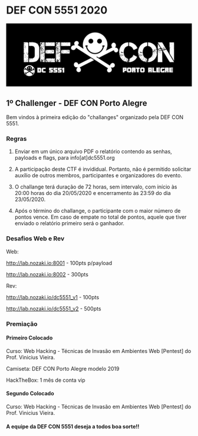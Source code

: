 # DEF CON 5551 2020

![](defcon5551.jpg)

## 1º Challenger - DEF CON Porto Alegre

Bem vindos à primeira edição do "challanges" organizado pela DEF CON 5551.

### Regras

1. Enviar em um único arquivo PDF o relatório contendo as senhas, payloads e flags, para info[at]dc5551.org

2. A participação deste CTF é invididual. Portanto, não é permitido solicitar auxílio de outros membros, participantes e organizadores do evento.

3. O challange terá duração de 72 horas, sem intervalo, com início às 20:00 horas do dia 20/05/2020 e encerramento às 23:59 do dia 23/05/2020.

4. Após o término do challange, o participante com o maior número de pontos vence. Em caso de empate no total de pontos, aquele que tiver enviado o relatório primeiro será o ganhador.

### Desafios Web e Rev

Web:

http://lab.nozaki.io:8001 - 100pts p/payload

http://lab.nozaki.io:8002 - 300pts

Rev:

http://lab.nozaki.io/dc5551_v1 - 100pts
 
http://lab.nozaki.io/dc5551_v2 - 500pts

### Premiação

#### Primeiro Colocado

Curso: Web Hacking - Técnicas de Invasão em Ambientes Web [Pentest] do Prof. Vinicius Vieira.

Camiseta: DEF CON Porto Alegre modelo 2019

HackTheBox: 1 mês de conta vip

#### Segundo Colocado

Curso: Web Hacking - Técnicas de Invasão em Ambientes Web [Pentest] do Prof. Vinicius Vieira.

#### A equipe da DEF CON 5551 deseja a todos boa sorte!!
